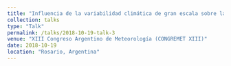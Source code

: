 ```yaml
---
title: "Influencia de la variabilidad climática de gran escala sobre la precipitación de verano del sudeste de Sudamérica en las predicciones decadales del CMIP5"
collection: talks
type: "Talk"
permalink: /talks/2018-10-19-talk-3
venue: "XIII Congreso Argentino de Meteorología (CONGREMET XIII)"
date: 2018-10-19
location: "Rosario, Argentina"
---
```

